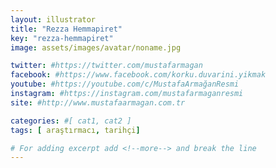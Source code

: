 ```yaml
---
layout: illustrator
title: "Rezza Hemmapiret"
key: "rezza-hemmapiret"
image: assets/images/avatar/noname.jpg

twitter: #https://twitter.com/mustafarmagan
facebook: #https://www.facebook.com/korku.duvarini.yikmak
youtube: #https://youtube.com/c/MustafaArmağanResmi
instagram: #https://instagram.com/mustafarmaganresmi
site: #http://www.mustafaarmagan.com.tr

categories: #[ cat1, cat2 ]
tags: [ araştırmacı, tarihçi]

# For adding excerpt add <!--more--> and break the line
---
```

 
<!--more-->
